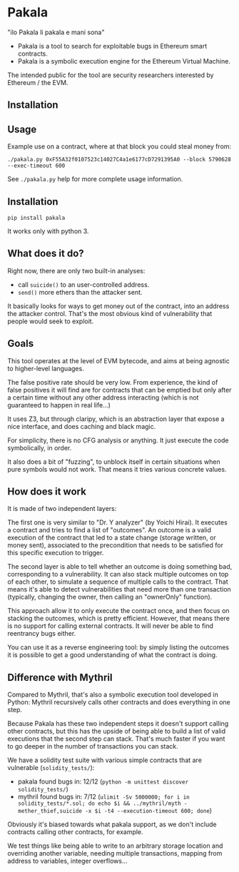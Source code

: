 Pakala
======

"ilo Pakala li pakala e mani sona"

* Pakala is a tool to search for exploitable bugs in Ethereum smart contracts.
* Pakala is a symbolic execution engine for the Ethereum Virtual Machine.

The intended public for the tool are security researchers interested by Ethereum / the EVM.

Installation
------------

Usage
-----

Example use on a contract, where at that block you could steal money from:

```
./pakala.py 0xF55A32f0107523c14027C4a1e6177cD7291395A0 --block 5790628 --exec-timeout 600
```

See ``./pakala.py`` help for more complete usage information.

Installation
------------

```
pip install pakala
```

It works only with python 3.

What does it do?
----------------

Right now, there are only two built-in analyses:

 * call ``suicide()`` to an user-controlled address.
 * ``send()`` more ethers than the attacker sent.

It basically looks for ways to get money out of the contract, into an address the
attacker control. That's the most obvious kind of vulnerability that people would
seek to exploit.

Goals
-----

This tool operates at the level of EVM bytecode, and aims at being
agnostic to higher-level languages.

The false positive rate should be very low. From experience, the kind of false
positives it will find are for contracts that can be emptied but only after a
certain time without any other address interacting
(which is not guaranteed to happen in real life...)

It uses Z3, but through claripy, which is an abstraction layer that expose a nice
interface, and does caching and black magic.

For simplicity, there is no CFG analysis or anything. It just execute the code symbolically, in order.

It also does a bit of "fuzzing", to unblock itself in certain situations when
pure symbols would not work. That means it tries various concrete values.

How does it work
----------------

It is made of two independent layers:

The first one is very similar to "Dr. Y analyzer" (by Yoichi Hirai). It
executes a contract and tries to find a list of "outcomes".
An outcome is a valid execution of the contract that led to a state change
(storage written, or money sent), associated to the precondition that needs
to be satisfied for this specific execution to trigger.

The second layer is able to tell whether an outcome is doing something bad,
corresponding to a vulnerability.
It can also stack multiple outcomes on top of each other, to simulate a sequence
of multiple calls to the contract. That means it's able to detect vulnerabilities
that need more than one transaction (typically, changing the owner, then
calling an "ownerOnly" function).

This approach allow it to only execute the contract once, and then focus on stacking
the outcomes, which is pretty efficient. However, that means there is no support for
calling external contracts. It will never be able to find reentrancy bugs either.

You can use it as a reverse engineering tool: by simply listing the outcomes it
is possible to get a good understanding of what the contract is doing.

Difference with Mythril
-----------------------

Compared to Mythril, that's also a symbolic execution tool developed in Python: Mythril
recursively calls other contracts and does everything in one step.

Because Pakala has these two independent steps it doesn't support calling
other contracts, but this has the upside of being able to build a list of
valid executions that the second step can stack. That's much faster if you
want to go deeper in the number of transactions you can stack.

We have a solidity test suite with various simple contracts that are vulnerable (``solidity_tests/``):

* pakala found bugs in: 12/12 (``python -m unittest discover solidity_tests/``)
* mythril found bugs in: 7/12 (``ulimit -Sv 5000000; for i in solidity_tests/*.sol; do echo $i && ../mythril/myth -mether_thief,suicide -x $i -t4 --execution-timeout 600; done``)

Obviously it's biased towards what pakala support, as we don't include contracts calling other contracts, for example.

We test things like being able to write to an arbitrary storage location and overriding another
variable, needing multiple transactions, mapping from address to variables, integer overflows...

